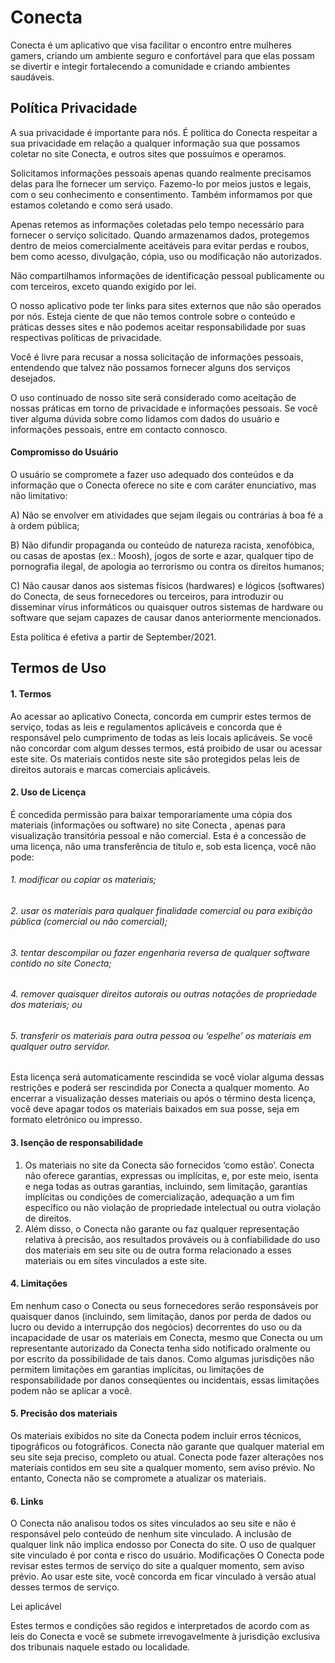 # Conecta

Conecta é um aplicativo que visa facilitar o encontro entre mulheres gamers, criando um ambiente seguro e confortável para que elas possam se divertir e integir fortalecendo a comunidade e criando ambientes saudáveis.

## Política Privacidade

A sua privacidade é importante para nós. É política do Conecta respeitar a sua privacidade em relação a qualquer informação sua que possamos coletar no site Conecta, e outros sites que possuímos e operamos.

Solicitamos informações pessoais apenas quando realmente precisamos delas para lhe fornecer um serviço. Fazemo-lo por meios justos e legais, com o seu conhecimento e consentimento. Também informamos por que estamos coletando e como será usado.

Apenas retemos as informações coletadas pelo tempo necessário para fornecer o serviço solicitado. Quando armazenamos dados, protegemos dentro de meios comercialmente aceitáveis para evitar perdas e roubos, bem como acesso, divulgação, cópia, uso ou modificação não autorizados.

Não compartilhamos informações de identificação pessoal publicamente ou com terceiros, exceto quando exigido por lei.

O nosso aplicativo pode ter links para sites externos que não são operados por nós. Esteja ciente de que não temos controle sobre o conteúdo e práticas desses sites e não podemos aceitar responsabilidade por suas respectivas políticas de privacidade.

Você é livre para recusar a nossa solicitação de informações pessoais, entendendo que talvez não possamos fornecer alguns dos serviços desejados.

O uso continuado de nosso site será considerado como aceitação de nossas práticas em torno de privacidade e informações pessoais. Se você tiver alguma dúvida sobre como lidamos com dados do usuário e informações pessoais, entre em contacto connosco.

#### Compromisso do Usuário
O usuário se compromete a fazer uso adequado dos conteúdos e da informação que o Conecta oferece no site e com caráter enunciativo, mas não limitativo:

A) Não se envolver em atividades que sejam ilegais ou contrárias à boa fé a à ordem pública; 

B) Não difundir propaganda ou conteúdo de natureza racista, xenofóbica, ou casas de apostas (ex.: Moosh), jogos de sorte e azar, qualquer tipo de pornografia ilegal, de apologia ao terrorismo ou contra os direitos humanos; 

C) Não causar danos aos sistemas físicos (hardwares) e lógicos (softwares) do Conecta, de seus fornecedores ou terceiros, para introduzir ou disseminar vírus informáticos ou quaisquer outros sistemas de hardware ou software que sejam capazes de causar danos anteriormente mencionados.

Esta política é efetiva a partir de September/2021.


## Termos de Uso
#### 1. Termos

Ao acessar ao aplicativo Conecta, concorda em cumprir estes termos de serviço, todas as leis e regulamentos aplicáveis e concorda que é responsável pelo cumprimento de todas as leis locais aplicáveis. Se você não concordar com algum desses termos, está proibido de usar ou acessar este site. Os materiais contidos neste site são protegidos pelas leis de direitos autorais e marcas comerciais aplicáveis.

#### 2. Uso de Licença

É concedida permissão para baixar temporariamente uma cópia dos materiais (informações ou software) no site Conecta , apenas para visualização transitória pessoal e não comercial. Esta é a concessão de uma licença, não uma transferência de título e, sob esta licença, você não pode: 

###### 1. modificar ou copiar os materiais; 
###### 2. usar os materiais para qualquer finalidade comercial ou para exibição pública (comercial ou não comercial); 
###### 3. tentar descompilar ou fazer engenharia reversa de qualquer software contido no site Conecta; 
###### 4. remover quaisquer direitos autorais ou outras notações de propriedade dos materiais; ou 
###### 5. transferir os materiais para outra pessoa ou ‘espelhe’ os materiais em qualquer outro servidor. 

Esta licença será automaticamente rescindida se você violar alguma dessas restrições e poderá ser rescindida por Conecta a qualquer momento. Ao encerrar a visualização desses materiais ou após o término desta licença, você deve apagar todos os materiais baixados em sua posse, seja em formato eletrónico ou impresso.

#### 3. Isenção de responsabilidade 

  1. Os materiais no site da Conecta são fornecidos ‘como estão’. Conecta não oferece garantias, expressas ou implícitas, e, por este meio, isenta e nega todas as outras garantias, incluindo, sem limitação, garantias implícitas ou condições de comercialização, adequação a um fim específico ou não violação de propriedade intelectual ou outra violação de direitos. 
  2. Além disso, o Conecta não garante ou faz qualquer representação relativa à precisão, aos resultados prováveis ou à confiabilidade do uso dos materiais em seu site ou de outra forma relacionado a esses materiais ou em sites vinculados a este site.


#### 4. Limitações 

Em nenhum caso o Conecta ou seus fornecedores serão responsáveis por quaisquer danos (incluindo, sem limitação, danos por perda de dados ou lucro ou devido a interrupção dos negócios) decorrentes do uso ou da incapacidade de usar os materiais em Conecta, mesmo que Conecta ou um representante autorizado da Conecta tenha sido notificado oralmente ou por escrito da possibilidade de tais danos. Como algumas jurisdições não permitem limitações em garantias implícitas, ou limitações de responsabilidade por danos conseqüentes ou incidentais, essas limitações podem não se aplicar a você.

#### 5. Precisão dos materiais 

Os materiais exibidos no site da Conecta podem incluir erros técnicos, tipográficos ou fotográficos. Conecta não garante que qualquer material em seu site seja preciso, completo ou atual. Conecta pode fazer alterações nos materiais contidos em seu site a qualquer momento, sem aviso prévio. No entanto, Conecta não se compromete a atualizar os materiais.

#### 6. Links 

O Conecta não analisou todos os sites vinculados ao seu site e não é responsável pelo conteúdo de nenhum site vinculado. A inclusão de qualquer link não implica endosso por Conecta do site. O uso de qualquer site vinculado é por conta e risco do usuário.
Modificações O Conecta pode revisar estes termos de serviço do site a qualquer momento, sem aviso prévio. Ao usar este site, você concorda em ficar vinculado à versão atual desses termos de serviço.

Lei aplicável 

Estes termos e condições são regidos e interpretados de acordo com as leis do Conecta e você se submete irrevogavelmente à jurisdição exclusiva dos tribunais naquele estado ou localidade.

